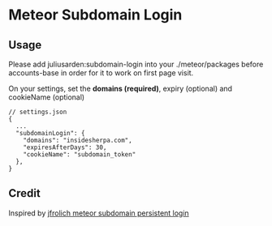 # Meteor Subdomain Login

## Usage
Please add juliusarden:subdomain-login into your ./meteor/packages before accounts-base in order for it to work on first page visit.


On your settings, set the **domains (required)**, expiry (optional) and cookieName (optional)
```
// settings.json
{
  ...
  "subdomainLogin": {
    "domains": "insidesherpa.com",
    "expiresAfterDays": 30,
    "cookieName": "subdomain_token"
  },
}
```



## Credit
Inspired by [jfrolich meteor subdomain persistent login](https://github.com/jfrolich/meteor-subdomain-persistent-login)